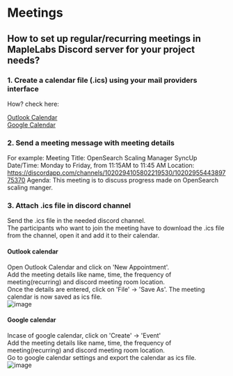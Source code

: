# Meetings

## How to set up regular/recurring meetings in MapleLabs Discord server for your project needs?

### 1. Create a calendar file (.ics) using your mail providers interface 
How? check here:

[Outlook Calendar](#outlook-calendar)\
[Google Calendar](#google-calendar)

### 2. Send a meeting message with meeting details
For example:
Meeting Title: OpenSearch Scaling Manager SyncUp
Date/Time: Monday to Friday, from 11:15AM to 11:45 AM
Location: https://discordapp.com/channels/1020294105802219530/1020295544389775370
Agenda: This meeting is to discuss progress made on OpenSearch scaling manger.

### 3. Attach .ics file in discord channel
Send the .ics file in the needed discord channel.\
The participants who want to join the meeting have to download the .ics file from the channel, open it and add it to their calendar.

#### Outlook calendar
Open Outlook Calendar and click on 'New Appointment'.\
Add the meeting details like name, time, the frequency of meeting(recurring) and discord meeting room location.\
Once the details are entered, click on 'File' -> 'Save As'. The meeting calendar is now saved as ics file.\
![image](https://user-images.githubusercontent.com/115705891/199919954-d063a4d6-2f0f-4824-9cfa-5cd2c57d5a86.png)

#### Google calendar
Incase of google calendar, click on 'Create' -> 'Event'\
Add the meeting details like name, time, the frequency of meeting(recurring) and discord meeting room location.\
Go to google calendar settings and export the calendar as ics file.\
![image](https://user-images.githubusercontent.com/115705891/199966203-e7716323-8dfb-4f66-94cf-daa1ae58f265.png)

